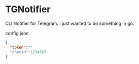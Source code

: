 # TGNotifier
CLI Notifier for Telegram. I just wanted to do something in go.

config.json
```json
{
  "token":""
  "chatid":1234567
}
```
